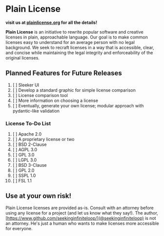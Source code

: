 # Plain License

**visit us at [plainlicense.org](plainlicense.org) for all the details!**

**Plain License** is an initiative to rewrite popular software and creative licenses in plain, approachable language. Our goal is to make common licenses easy to understand for an average person with no legal background. We seek to recraft licenses in a way that is accessible, clear, and concise while maintaining the legal integrity and enforceability of the original licenses.

## Planned Features for Future Releases

1. [ ] Sleeker UI
2. [ ] Develop a standard graphic for simple license comparison
3. [ ] License comparison tool
4. [ ] More information on choosing a license
5. [ ] Eventually, generate your own license; modular approach with pydantic-like validation

### License To-Do List

1. [ ] Apache 2.0
2. [ ] A proprietary license or two
3. [ ] BSD 2-Clause
4. [ ] AGPL 3.0
5. [ ] GPL 3.0
6. [ ] LGPL 3.0
7. [ ] BSD 3-Clause
8. [ ] GPL 2.0
9. [ ] SSPL 1.0
10. [ ] FSL 1.1

## **Use at your own risk!**

Plain License licenses are provided as-is. Consult with an attorney before using any license for a project (and let us know what they say!). The author, [https://www.github.com/seekinginfiniteloop/](@seekinginfiniteloop) is not an attorney. He's just a human who wants to make licenses more accessible for everyone.
